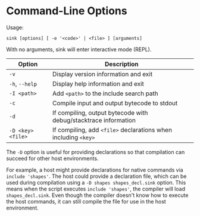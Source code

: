 
Command-Line Options
====================

Usage:

```
sink [options] [ -e '<code>' | <file> ] [arguments]
```

With no arguments, sink will enter interactive mode (REPL).

| Option            | Description                                                                 |
|-------------------|-----------------------------------------------------------------------------|
| `-v`              | Display version information and exit                                        |
| `-h`, `--help`    | Display help information and exit                                           |
| `-I <path>`       | Add `<path>` to the include search path                                     |
| `-c`              | Compile input and output bytecode to stdout                                 |
| `-d`              | If compiling, output bytecode with debug/stacktrace information             |
| `-D <key> <file>` | If compiling, add `<file>` declarations when including `<key>`              |

The `-D` option is useful for providing declarations so that compilation can succeed for other host
environments.

For example, a host might provide declarations for native commands via `include 'shapes'`.  The host
could provide a declaration file, which can be used during compilation using a
`-D shapes shapes_decl.sink` option.  This means when the script executes `include 'shapes'`, the
compiler will load `shapes_decl.sink`.  Even though the compiler doesn't know how to execute the
host commands, it can still compile the file for use in the host environment.
